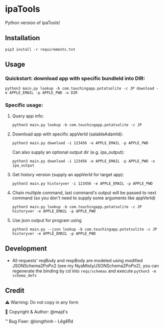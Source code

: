# ipaTools

Python version of ipaTools!

## Installation

```
pip3 install -r requirements.txt
```

## Usage

### Quickstart: download app with specific bundleId into DIR:

```
python3 main.py lookup -b com.touchingapp.potatsolite -c JP download -e APPLE_EMAIL -p APPLE_PWD -o DIR
```

### Specific usage:

1. Query app info:
    ```
    python3 main.py lookup -b com.touchingapp.potatsolite -c JP
    ```

2. Download app with specific appVerId (salableAdamId):
    ```
    python3 main.py download -i 123456 -e APPLE_EMAIL -p APPLE_PWD
    ```

    Can also supply an optional output dir (e.g. ipa_output):
    ```
    python3 main.py download -i 123456 -e APPLE_EMAIL -p APPLE_PWD -o ipa_output
    ```

3. Get history version (supply an appVerId for target app):
    ```
    python3 main.py historyver -i 123456 -e APPLE_EMAIL -p APPLE_PWD
    ```

4. Chain multiple command, last command's output will be passed to next command (so you don't need to supply some arguments like appVerId)
    ```
    python3 main.py lookup -b com.touchingapp.potatsolite -c JP historyver -e APPLE_EMAIL -p APPLE_PWD
    ```

5. Use json output for program using
    ```
    python3 main.py --json lookup -b com.touchingapp.potatsolite -c JP historyver -e APPLE_EMAIL -p APPLE_PWD
    ```

## Development

- All requests' reqBody and respBody are modeled using modified JSONSchema2PoPo2 (see my NyaMisty/JSONSchema2PoPo2), you can regenerate the binding by cd into `reqs/schemas` and execute `python3 -m schema_defs`

## Credit

⚠️ Warning: Do not copy in any form

 Copyright & Author: @majd's

™ Bug Fixer: @longthinh - Leͥgeͣnͫd
